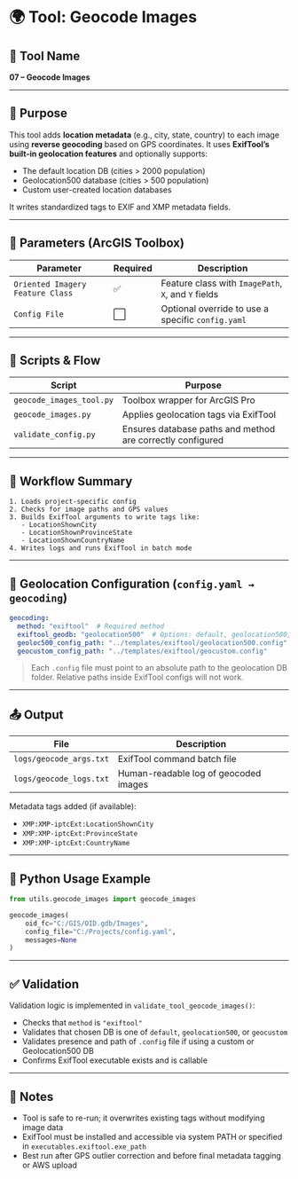# 🌍 Tool: Geocode Images

## 🧰 Tool Name
**07 – Geocode Images**

---

## 🧭 Purpose

This tool adds **location metadata** (e.g., city, state, country) to each image using **reverse geocoding** based on GPS coordinates. It uses **ExifTool’s built-in geolocation features** and optionally supports:

- The default location DB (cities > 2000 population)
- Geolocation500 database (cities > 500 population)
- Custom user-created location databases

It writes standardized tags to EXIF and XMP metadata fields.

---

## 🔧 Parameters (ArcGIS Toolbox)

| Parameter | Required | Description |
|----------|----------|-------------|
| `Oriented Imagery Feature Class` | ✅ | Feature class with `ImagePath`, `X`, and `Y` fields |
| `Config File` | ⬜️ | Optional override to use a specific `config.yaml` |

---

## 🧩 Scripts & Flow

| Script | Purpose |
|--------|---------|
| `geocode_images_tool.py` | Toolbox wrapper for ArcGIS Pro |
| `geocode_images.py` | Applies geolocation tags via ExifTool |
| `validate_config.py` | Ensures database paths and method are correctly configured |

---

## 🔁 Workflow Summary

```text
1. Loads project-specific config
2. Checks for image paths and GPS values
3. Builds ExifTool arguments to write tags like:
   - LocationShownCity
   - LocationShownProvinceState
   - LocationShownCountryName
4. Writes logs and runs ExifTool in batch mode
```

---

## 🧠 Geolocation Configuration (`config.yaml → geocoding`)

```yaml
geocoding:
  method: "exiftool"  # Required method
  exiftool_geodb: "geolocation500"  # Options: default, geolocation500, geocustom
  geoloc500_config_path: "../templates/exiftool/geolocation500.config"
  geocustom_config_path: "../templates/exiftool/geocustom.config"
```

> Each `.config` file must point to an absolute path to the geolocation DB folder. Relative paths inside ExifTool configs will not work.

---

## 📤 Output

| File | Description |
|------|-------------|
| `logs/geocode_args.txt` | ExifTool command batch file |
| `logs/geocode_logs.txt` | Human-readable log of geocoded images |

Metadata tags added (if available):
- `XMP:XMP-iptcExt:LocationShownCity`
- `XMP:XMP-iptcExt:ProvinceState`
- `XMP:XMP-iptcExt:CountryName`

---

## 🧪 Python Usage Example

```python
from utils.geocode_images import geocode_images

geocode_images(
    oid_fc="C:/GIS/OID.gdb/Images",
    config_file="C:/Projects/config.yaml",
    messages=None
)
```

---

## ✅ Validation

Validation logic is implemented in `validate_tool_geocode_images()`:
- Checks that `method` is `"exiftool"`
- Validates that chosen DB is one of `default`, `geolocation500`, or `geocustom`
- Validates presence and path of `.config` file if using a custom or Geolocation500 DB
- Confirms ExifTool executable exists and is callable

---

## 📝 Notes

- Tool is safe to re-run; it overwrites existing tags without modifying image data
- ExifTool must be installed and accessible via system PATH or specified in `executables.exiftool.exe_path`
- Best run after GPS outlier correction and before final metadata tagging or AWS upload
